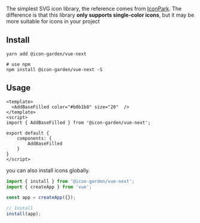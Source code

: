 

The simplest SVG icon library, the reference comes from [IconPark](https://github.com/bytedance/IconPark).
The difference is that this library **only supports single-color icons**, but it may be more suitable for icons in your project

## Install

```
yarn add @icon-garden/vue-next

# use npm
npm install @icon-garden/vue-next -S
```

## Usage

```vue
<template>
  <AddBaseFilled color="#b0b1b8" size="20"  />
</template>
<script>
import { AddBaseFilled } from '@icon-garden/vue-next';

export default {
    components: {
        AddBaseFilled
    }
}
</script>

```

you can also install icons globally.

```typescript
import { install } from '@icon-garden/vue-next';
import { createApp } from 'vue';

const app = createApp({});

// Install
install(app);
```
